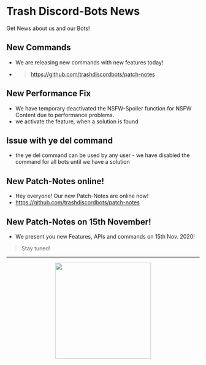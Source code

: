 # Trash Discord-Bots News
Get News about us and our Bots!

## New Commands
- We are releasing new commands with new features today!
- >https://github.com/trashdiscordbots/patch-notes

## New Performance Fix
- We have temporary deactivated the NSFW-Spoiler function for NSFW Content due to performance problems.
- we activate the feature, when a solution is found

## Issue with ye del command
- the ye del command can be used by any user - we have disabled the command for all bots until we have a solution

## New Patch-Notes online!
- Hey everyone! Our new Patch-Notes are online now! 
- https://github.com/trashdiscordbots/patch-notes

## New Patch-Notes on 15th November!
- We present you new Features, APIs and commands on 15th Nov. 2020!
> Stay tuned!

- --

<center>
<img src="https://trashdiscordbots.web.app/assets/images/github--logo.png" width="auto" height="250px">
</center>
